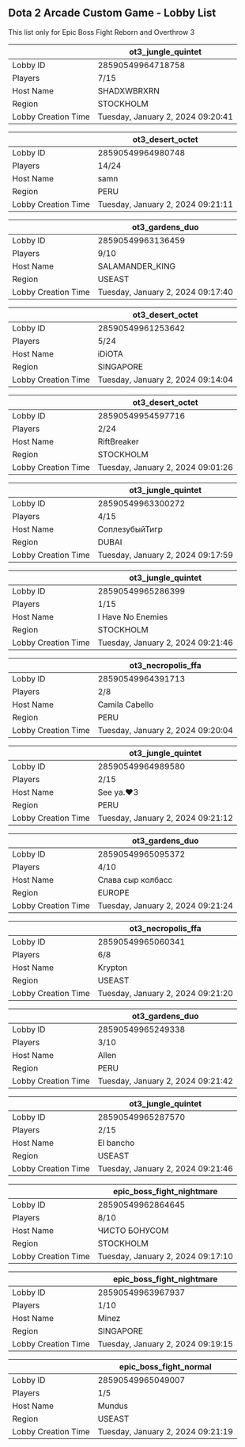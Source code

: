## Dota 2 Arcade Custom Game - Lobby List

This list only for Epic Boss Fight Reborn and Overthrow 3

|  | ot3_jungle_quintet |
| ------ | ------ |
| Lobby ID | 28590549964718758 |
| Players | 7/15 |
| Host Name | SHADXWBRXRN |
| Region | STOCKHOLM |
| Lobby Creation Time | Tuesday, January 2, 2024 09:20:41 |


|  | ot3_desert_octet |
| ------ | ------ |
| Lobby ID | 28590549964980748 |
| Players | 14/24 |
| Host Name | samn |
| Region | PERU |
| Lobby Creation Time | Tuesday, January 2, 2024 09:21:11 |


|  | ot3_gardens_duo |
| ------ | ------ |
| Lobby ID | 28590549963136459 |
| Players | 9/10 |
| Host Name | SALAMANDER_KING |
| Region | USEAST |
| Lobby Creation Time | Tuesday, January 2, 2024 09:17:40 |


|  | ot3_desert_octet |
| ------ | ------ |
| Lobby ID | 28590549961253642 |
| Players | 5/24 |
| Host Name | iDiOTA |
| Region | SINGAPORE |
| Lobby Creation Time | Tuesday, January 2, 2024 09:14:04 |


|  | ot3_desert_octet |
| ------ | ------ |
| Lobby ID | 28590549954597716 |
| Players | 2/24 |
| Host Name | RiftBreaker |
| Region | STOCKHOLM |
| Lobby Creation Time | Tuesday, January 2, 2024 09:01:26 |


|  | ot3_jungle_quintet |
| ------ | ------ |
| Lobby ID | 28590549963300272 |
| Players | 4/15 |
| Host Name | СоплезубыйТигр |
| Region | DUBAI |
| Lobby Creation Time | Tuesday, January 2, 2024 09:17:59 |


|  | ot3_jungle_quintet |
| ------ | ------ |
| Lobby ID | 28590549965286399 |
| Players | 1/15 |
| Host Name | I Have No Enemies |
| Region | STOCKHOLM |
| Lobby Creation Time | Tuesday, January 2, 2024 09:21:46 |


|  | ot3_necropolis_ffa |
| ------ | ------ |
| Lobby ID | 28590549964391713 |
| Players | 2/8 |
| Host Name | Camila Cabello |
| Region | PERU |
| Lobby Creation Time | Tuesday, January 2, 2024 09:20:04 |


|  | ot3_jungle_quintet |
| ------ | ------ |
| Lobby ID | 28590549964989580 |
| Players | 2/15 |
| Host Name | See ya.♥3 |
| Region | PERU |
| Lobby Creation Time | Tuesday, January 2, 2024 09:21:12 |


|  | ot3_gardens_duo |
| ------ | ------ |
| Lobby ID | 28590549965095372 |
| Players | 4/10 |
| Host Name | Слава сыр колбасс |
| Region | EUROPE |
| Lobby Creation Time | Tuesday, January 2, 2024 09:21:24 |


|  | ot3_necropolis_ffa |
| ------ | ------ |
| Lobby ID | 28590549965060341 |
| Players | 6/8 |
| Host Name | Krypton |
| Region | USEAST |
| Lobby Creation Time | Tuesday, January 2, 2024 09:21:20 |


|  | ot3_gardens_duo |
| ------ | ------ |
| Lobby ID | 28590549965249338 |
| Players | 3/10 |
| Host Name | Allen |
| Region | PERU |
| Lobby Creation Time | Tuesday, January 2, 2024 09:21:42 |


|  | ot3_jungle_quintet |
| ------ | ------ |
| Lobby ID | 28590549965287570 |
| Players | 2/15 |
| Host Name | El bancho |
| Region | USEAST |
| Lobby Creation Time | Tuesday, January 2, 2024 09:21:46 |


|  | epic_boss_fight_nightmare |
| ------ | ------ |
| Lobby ID | 28590549962864645 |
| Players | 8/10 |
| Host Name | ЧИСТО БОНУСОМ |
| Region | STOCKHOLM |
| Lobby Creation Time | Tuesday, January 2, 2024 09:17:10 |


|  | epic_boss_fight_nightmare |
| ------ | ------ |
| Lobby ID | 28590549963967937 |
| Players | 1/10 |
| Host Name | Minez |
| Region | SINGAPORE |
| Lobby Creation Time | Tuesday, January 2, 2024 09:19:15 |


|  | epic_boss_fight_normal |
| ------ | ------ |
| Lobby ID | 28590549965049007 |
| Players | 1/5 |
| Host Name | Mundus |
| Region | USEAST |
| Lobby Creation Time | Tuesday, January 2, 2024 09:21:19 |


